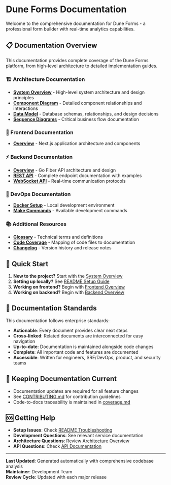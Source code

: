 # Dune Forms Documentation

Welcome to the comprehensive documentation for Dune Forms - a professional form builder with real-time analytics capabilities.

## 📋 Documentation Overview

This documentation provides complete coverage of the Dune Forms platform, from high-level architecture to detailed implementation guides.

### 🏗️ Architecture Documentation
- **[System Overview](architecture/overview.md)** - High-level system architecture and design principles
- **[Component Diagram](architecture/component-diagram.md)** - Detailed component relationships and interactions
- **[Data Model](architecture/data-model.md)** - Database schemas, relationships, and design decisions
- **[Sequence Diagrams](architecture/sequences/)** - Critical business flow documentation

### 🎨 Frontend Documentation
- **[Overview](frontend/overview.md)** - Next.js application architecture and components

### ⚡ Backend Documentation
- **[Overview](backend/overview.md)** - Go Fiber API architecture and design
- **[REST API](backend/api-rest.md)** - Complete endpoint documentation with examples
- **[WebSocket API](backend/websockets.md)** - Real-time communication protocols

### 🚀 DevOps Documentation
- **[Docker Setup](../README.md#how-to-set-up)** - Local development environment
- **[Make Commands](../Makefile)** - Available development commands

### 📚 Additional Resources
- **[Glossary](../glossary.md)** - Technical terms and definitions
- **[Code Coverage](coverage.md)** - Mapping of code files to documentation
- **[Changelog](../CHANGELOG.md)** - Version history and release notes



## 🚀 Quick Start

1. **New to the project?** Start with the [System Overview](architecture/overview.md)
2. **Setting up locally?** See [README Setup Guide](../README.md#how-to-set-up)
3. **Working on frontend?** Begin with [Frontend Overview](frontend/overview.md)
4. **Working on backend?** Begin with [Backend Overview](backend/overview.md)

## 📖 Documentation Standards

This documentation follows enterprise standards:
- **Actionable**: Every document provides clear next steps
- **Cross-linked**: Related documents are interconnected for easy navigation
- **Up-to-date**: Documentation is maintained alongside code changes
- **Complete**: All important code and features are documented
- **Accessible**: Written for engineers, SRE/DevOps, product, and security teams

## 🔄 Keeping Documentation Current

- Documentation updates are required for all feature changes
- See [CONTRIBUTING.md](../CONTRIBUTING.md) for contribution guidelines
- Code-to-docs traceability is maintained in [coverage.md](coverage.md)

## 🆘 Getting Help

- **Setup Issues**: Check [README Troubleshooting](../README.md#troubleshooting)
- **Development Questions**: See relevant service documentation
- **Architecture Questions**: Review [Architecture Overview](architecture/overview.md)
- **API Questions**: Check [API Documentation](backend/api-rest.md)

---

**Last Updated**: Generated automatically with comprehensive codebase analysis  
**Maintainer**: Development Team  
**Review Cycle**: Updated with each major release
